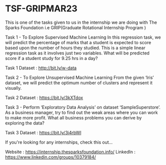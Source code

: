 # TSF-GRIPMAR23

This is one of the tasks given to us in the internship we are doing with The Sparks Foundation i.e GRIP(Graduate Rotational Internship Program )

Task 1 - To Explore Supervised Machine Learning In this regression task, we will predict the percentage of marks that a student is expected to score based upon the number of hours they studied. This is a simple linear regression task as it involves just two variables. What will be predicted score if a student study for 9.25 hrs in a day?

Task 1 Dataset : http://bit.ly/w-data

Task 2 - To Explore Unsupervised Machine Learning From the given ‘Iris’ dataset, we will predict the optimum number of clusters and represent it visually.

Task 2 Dataset : https://bit.ly/3kXTdox

Task 3 - Perform ‘Exploratory Data Analysis’ on dataset ‘SampleSuperstore’. As a business manager, try to find out the weak areas where you can work to make more profit. What all business problems you can derive by exploring the data? 

Task 3 Dataset : https://bit.ly/3i4rbWl

If you're looking for any internships, check this out...

Website  : https://internship.thesparksfoundation.info/
LinkedIn : https://www.linkedin.com/groups/10379184/
